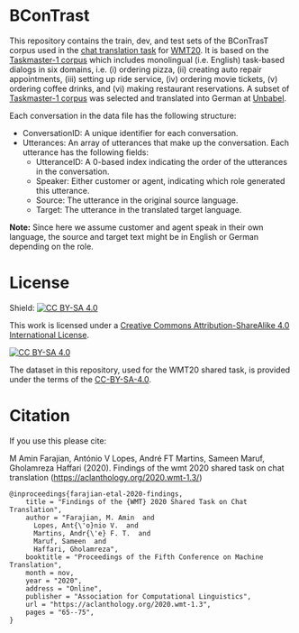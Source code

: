 # BConTrast

This repository contains the train, dev, and test sets of the BConTrasT corpus used in the [chat translation task](http://www.statmt.org/wmt20/chat-task.html) for [WMT20](http://www.statmt.org/wmt20/index.html).
It is based on the [Taskmaster-1 corpus](https://arxiv.org/pdf/1909.05358.pdf) which includes monolingual (i.e. English) task-based dialogs in six domains, 
  i.e. (i) ordering pizza, (ii) creating auto repair appointments, (iii) setting up ride service, (iv) ordering movie tickets, (v) ordering coffee drinks, and (vi) making restaurant reservations.
  A subset of [Taskmaster-1 corpus](https://arxiv.org/pdf/1909.05358.pdf) was selected and translated into German at [Unbabel](https://unbabel.com).
  
Each conversation in the data file has the following structure:
* ConversationID: A unique identifier for each conversation.
* Utterances: An array of utterances that make up the conversation. Each utterance has the following fields:
  - UtteranceID: A 0-based index indicating the order of the utterances in the conversation.
  - Speaker: Either customer or agent, indicating which role generated this utterance.
  - Source: The utterance in the original source language.
  - Target: The utterance in the translated target language.
    

**Note:** Since here we assume customer and agent speak in their own language, the source and target text might be in English or German depending on the role.

# License
Shield: [![CC BY-SA 4.0][cc-by-sa-shield]][cc-by-sa]

This work is licensed under a
[Creative Commons Attribution-ShareAlike 4.0 International License][cc-by-sa].

[![CC BY-SA 4.0][cc-by-sa-image]][cc-by-sa]

[cc-by-sa]: http://creativecommons.org/licenses/by-sa/4.0/
[cc-by-sa-image]: https://licensebuttons.net/l/by-sa/4.0/88x31.png
[cc-by-sa-shield]: https://img.shields.io/badge/License-CC%20BY--SA%204.0-lightgrey.svg
The dataset in this repository, used for the WMT20 shared task, is provided under the terms of the [CC-BY-SA-4.0](LICENSE-CC-BY-SA-4.0). 

# Citation
If you use this please cite:

M Amin Farajian, António V Lopes, André FT Martins, Sameen Maruf, Gholamreza Haffari (2020). Findings of the wmt 2020 shared task on chat translation (https://aclanthology.org/2020.wmt-1.3/)

    @inproceedings{farajian-etal-2020-findings,
        title = "Findings of the {WMT} 2020 Shared Task on Chat Translation",
        author = "Farajian, M. Amin  and
          Lopes, Ant{\'o}nio V.  and
          Martins, Andr{\'e} F. T.  and
          Maruf, Sameen  and
          Haffari, Gholamreza",
        booktitle = "Proceedings of the Fifth Conference on Machine Translation",
        month = nov,
        year = "2020",
        address = "Online",
        publisher = "Association for Computational Linguistics",
        url = "https://aclanthology.org/2020.wmt-1.3",
        pages = "65--75",
    }


